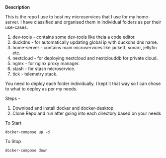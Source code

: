 **Description**

This is the repo I use to host my microservices that I use for my home-server. 
I have classified and organised them in individual folders as per their use-cases.

1. dev-tools - contains some dev-tools like theia a code editor.
2. duckdns - for automatically updating global ip with duckdns dns name.
3. home-server - contains main microservices like jackett, sonarr, jellyfin etc.
4. nextcloud - for deploying nextcloud and nextclouddb for private cloud.
5. nginx - for nginx proxy manager.
6. stash - for stash microservice.
7. tick - telemetry stack.

You need to deploy each folder individually. I kept it that way so I can chose to what to deploy as per my needs.

Steps -

1. Download and install docker and docker-desktop
2. Clone Repo and run after going into each directory based on your needs

To Start
```
docker-compose up -d
```

To Stop
```
docker-compose down
```
